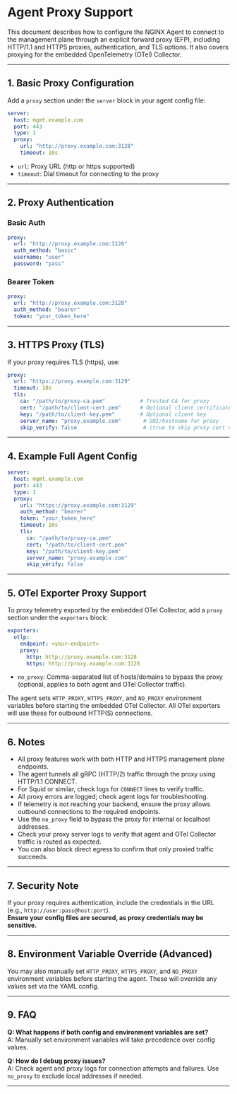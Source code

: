 # Agent Proxy Support

This document describes how to configure the NGINX Agent to connect to the management plane through an explicit forward proxy (EFP), including HTTP/1.1 and HTTPS proxies, authentication, and TLS options. It also covers proxying for the embedded OpenTelemetry (OTel) Collector.

---

## 1. Basic Proxy Configuration

Add a `proxy` section under the `server` block in your agent config file:

```yaml
server:
  host: mgmt.example.com
  port: 443
  type: 1
  proxy:
    url: "http://proxy.example.com:3128"
    timeout: 10s
```

- `url`: Proxy URL (http or https supported)
- `timeout`: Dial timeout for connecting to the proxy

---

## 2. Proxy Authentication

### Basic Auth
```yaml
proxy:
  url: "http://proxy.example.com:3128"
  auth_method: "basic"
  username: "user"
  password: "pass"
```

### Bearer Token
```yaml
proxy:
  url: "http://proxy.example.com:3128"
  auth_method: "bearer"
  token: "your_token_here"
```

---

## 3. HTTPS Proxy (TLS)

If your proxy requires TLS (https), use:
```yaml
proxy:
  url: "https://proxy.example.com:3129"
  timeout: 10s
  tls:
    ca: "/path/to/proxy-ca.pem"           # Trusted CA for proxy
    cert: "/path/to/client-cert.pem"      # Optional client certificate
    key: "/path/to/client-key.pem"        # Optional client key
    server_name: "proxy.example.com"       # SNI/hostname for proxy
    skip_verify: false                     # (true to skip proxy cert validation)
```

---

## 4. Example Full Agent Config

```yaml
server:
  host: mgmt.example.com
  port: 443
  type: 1
  proxy:
    url: "https://proxy.example.com:3129"
    auth_method: "bearer"
    token: "your_token_here"
    timeout: 10s
    tls:
      ca: "/path/to/proxy-ca.pem"
      cert: "/path/to/client-cert.pem"
      key: "/path/to/client-key.pem"
      server_name: "proxy.example.com"
      skip_verify: false
```

---

## 5. OTel Exporter Proxy Support

To proxy telemetry exported by the embedded OTel Collector, add a `proxy` section under the `exporters` block:

```yaml
exporters:
  otlp:
    endpoint: <your-endpoint>
    proxy:
      http: http://proxy.example.com:3128
      https: http://proxy.example.com:3128
```

- `no_proxy`: Comma-separated list of hosts/domains to bypass the proxy (optional, applies to both agent and OTel Collector traffic).

The agent sets `HTTP_PROXY`, `HTTPS_PROXY`, and `NO_PROXY` environment variables before starting the embedded OTel Collector. All OTel exporters will use these for outbound HTTP(S) connections.

---

## 6. Notes
- All proxy features work with both HTTP and HTTPS management plane endpoints.
- The agent tunnels all gRPC (HTTP/2) traffic through the proxy using HTTP/1.1 CONNECT.
- For Squid or similar, check logs for `CONNECT` lines to verify traffic.
- All proxy errors are logged; check agent logs for troubleshooting.
- If telemetry is not reaching your backend, ensure the proxy allows outbound connections to the required endpoints.
- Use the `no_proxy` field to bypass the proxy for internal or localhost addresses.
- Check your proxy server logs to verify that agent and OTel Collector traffic is routed as expected.
- You can also block direct egress to confirm that only proxied traffic succeeds.

---

## 7. Security Note

If your proxy requires authentication, include the credentials in the URL (e.g., `http://user:pass@host:port`).  
**Ensure your config files are secured, as proxy credentials may be sensitive.**

---

## 8. Environment Variable Override (Advanced)

You may also manually set `HTTP_PROXY`, `HTTPS_PROXY`, and `NO_PROXY` environment variables before starting the agent. These will override any values set via the YAML config.

---

## 9. FAQ

**Q: What happens if both config and environment variables are set?**  
A: Manually set environment variables will take precedence over config values.

**Q: How do I debug proxy issues?**  
A: Check agent and proxy logs for connection attempts and failures. Use `no_proxy` to exclude local addresses if needed.

---
